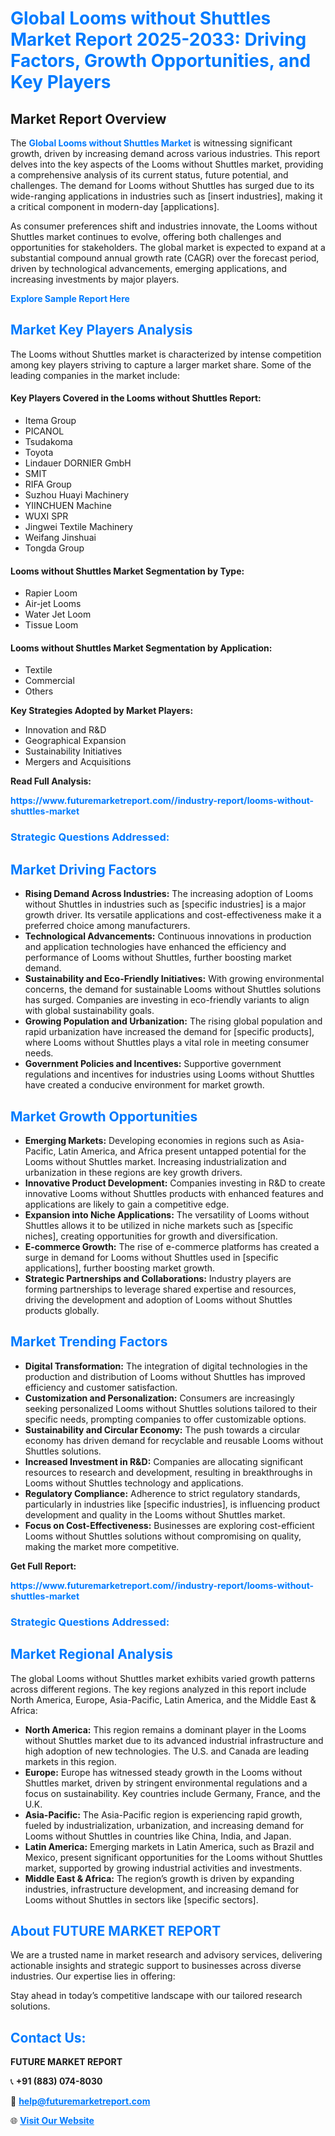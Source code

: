 <h1 style="color: #007BFF;">Global Looms without Shuttles Market Report 2025-2033: Driving Factors, Growth Opportunities, and Key Players</h1>

<section id="overview">
<h2>Market Report Overview</h2>
<p>The <a href="https://www.futuremarketreport.com//industry-report/looms-without-shuttles-market" style="color: #007BFF; text-decoration: none;"><strong>Global Looms without Shuttles Market</strong></a> is witnessing significant growth, driven by increasing demand across various industries. This report delves into the key aspects of the Looms without Shuttles market, providing a comprehensive analysis of its current status, future potential, and challenges. The demand for Looms without Shuttles has surged due to its wide-ranging applications in industries such as [insert industries], making it a critical component in modern-day [applications].</p>
<p>As consumer preferences shift and industries innovate, the Looms without Shuttles market continues to evolve, offering both challenges and opportunities for stakeholders. The global market is expected to expand at a substantial compound annual growth rate (CAGR) over the forecast period, driven by technological advancements, emerging applications, and increasing investments by major players.</p>
</section>

<section id="overview">
<p><a href="https://www.futuremarketreport.com//request-sample/reportId=52949" style="color: #007BFF; text-decoration: none;"><strong>Explore Sample Report Here</strong></a></p>
</section>

<section id="key-players">
<h2 style="color: #007BFF;">Market Key Players Analysis</h2>
<p>The Looms without Shuttles market is characterized by intense competition among key players striving to capture a larger market share. Some of the leading companies in the market include:</p>
<h4>Key Players Covered in the Looms without Shuttles Report:</h4>
<ul><li>Itema Group</li><li>PICANOL</li><li>Tsudakoma</li><li>Toyota</li><li>Lindauer DORNIER GmbH</li><li>SMIT</li><li>RIFA Group</li><li>Suzhou Huayi Machinery</li><li>YIINCHUEN Machine</li><li>WUXI SPR</li><li>Jingwei Textile Machinery</li><li>Weifang Jinshuai</li><li>Tongda Group</li></ul>
<h4>Looms without Shuttles Market Segmentation by Type:</h4>
<ul><li>Rapier Loom</li><li>Air-jet Looms</li><li>Water Jet Loom</li><li>Tissue Loom</li></ul>

<h4>Looms without Shuttles Market Segmentation by Application:</h4>
<ul><li>Textile</li><li>Commercial</li><li>Others</li></ul>
<p><strong>Key Strategies Adopted by Market Players:</strong></p>
<ul>
<li>Innovation and R&D</li>
<li>Geographical Expansion</li>
<li>Sustainability Initiatives</li>
<li>Mergers and Acquisitions</li>
</ul>
</section>

<section>
<p><strong>Read Full Analysis: </strong></p><a href="https://www.futuremarketreport.com//industry-report/looms-without-shuttles-market" style="color: #007BFF; text-decoration: none;"><strong>https://www.futuremarketreport.com//industry-report/looms-without-shuttles-market</strong></a>
<h3 style="color: #007BFF;">Strategic Questions Addressed:</h3>
</section>

<section id="driving-factors">
<h2 style="color: #007BFF;">Market Driving Factors</h2>
<ul>
<li><strong>Rising Demand Across Industries:</strong> The increasing adoption of Looms without Shuttles in industries such as [specific industries] is a major growth driver. Its versatile applications and cost-effectiveness make it a preferred choice among manufacturers.</li>
<li><strong>Technological Advancements:</strong> Continuous innovations in production and application technologies have enhanced the efficiency and performance of Looms without Shuttles, further boosting market demand.</li>
<li><strong>Sustainability and Eco-Friendly Initiatives:</strong> With growing environmental concerns, the demand for sustainable Looms without Shuttles solutions has surged. Companies are investing in eco-friendly variants to align with global sustainability goals.</li>
<li><strong>Growing Population and Urbanization:</strong> The rising global population and rapid urbanization have increased the demand for [specific products], where Looms without Shuttles plays a vital role in meeting consumer needs.</li>
<li><strong>Government Policies and Incentives:</strong> Supportive government regulations and incentives for industries using Looms without Shuttles have created a conducive environment for market growth.</li>
</ul>
</section>

<section id="growth-opportunities">
<h2 style="color: #007BFF;">Market Growth Opportunities</h2>
<ul>
<li><strong>Emerging Markets:</strong> Developing economies in regions such as Asia-Pacific, Latin America, and Africa present untapped potential for the Looms without Shuttles market. Increasing industrialization and urbanization in these regions are key growth drivers.</li>
<li><strong>Innovative Product Development:</strong> Companies investing in R&D to create innovative Looms without Shuttles products with enhanced features and applications are likely to gain a competitive edge.</li>
<li><strong>Expansion into Niche Applications:</strong> The versatility of Looms without Shuttles allows it to be utilized in niche markets such as [specific niches], creating opportunities for growth and diversification.</li>
<li><strong>E-commerce Growth:</strong> The rise of e-commerce platforms has created a surge in demand for Looms without Shuttles used in [specific applications], further boosting market growth.</li>
<li><strong>Strategic Partnerships and Collaborations:</strong> Industry players are forming partnerships to leverage shared expertise and resources, driving the development and adoption of Looms without Shuttles products globally.</li>
</ul>
</section>

<section id="trending-factors">
<h2 style="color: #007BFF;">Market Trending Factors</h2>
<ul>
<li><strong>Digital Transformation:</strong> The integration of digital technologies in the production and distribution of Looms without Shuttles has improved efficiency and customer satisfaction.</li>
<li><strong>Customization and Personalization:</strong> Consumers are increasingly seeking personalized Looms without Shuttles solutions tailored to their specific needs, prompting companies to offer customizable options.</li>
<li><strong>Sustainability and Circular Economy:</strong> The push towards a circular economy has driven demand for recyclable and reusable Looms without Shuttles solutions.</li>
<li><strong>Increased Investment in R&D:</strong> Companies are allocating significant resources to research and development, resulting in breakthroughs in Looms without Shuttles technology and applications.</li>
<li><strong>Regulatory Compliance:</strong> Adherence to strict regulatory standards, particularly in industries like [specific industries], is influencing product development and quality in the Looms without Shuttles market.</li>
<li><strong>Focus on Cost-Effectiveness:</strong> Businesses are exploring cost-efficient Looms without Shuttles solutions without compromising on quality, making the market more competitive.</li>
</ul>
</section>

<section>
<p><strong>Get Full Report: </strong></p><a href="https://www.futuremarketreport.com//industry-report/looms-without-shuttles-market" style="color: #007BFF; text-decoration: none;"><strong>https://www.futuremarketreport.com//industry-report/looms-without-shuttles-market</strong></a>
<h3 style="color: #007BFF;">Strategic Questions Addressed:</h3>
</section>


<section id="regional-analysis">
<h2 style="color: #007BFF;">Market Regional Analysis</h2>
<p>The global Looms without Shuttles market exhibits varied growth patterns across different regions. The key regions analyzed in this report include North America, Europe, Asia-Pacific, Latin America, and the Middle East & Africa:</p>
<ul>
<li><strong>North America:</strong> This region remains a dominant player in the Looms without Shuttles market due to its advanced industrial infrastructure and high adoption of new technologies. The U.S. and Canada are leading markets in this region.</li>
<li><strong>Europe:</strong> Europe has witnessed steady growth in the Looms without Shuttles market, driven by stringent environmental regulations and a focus on sustainability. Key countries include Germany, France, and the U.K.</li>
<li><strong>Asia-Pacific:</strong> The Asia-Pacific region is experiencing rapid growth, fueled by industrialization, urbanization, and increasing demand for Looms without Shuttles in countries like China, India, and Japan.</li>
<li><strong>Latin America:</strong> Emerging markets in Latin America, such as Brazil and Mexico, present significant opportunities for the Looms without Shuttles market, supported by growing industrial activities and investments.</li>
<li><strong>Middle East & Africa:</strong> The region’s growth is driven by expanding industries, infrastructure development, and increasing demand for Looms without Shuttles in sectors like [specific sectors].</li>
</ul>
</section>

<footer>
<h2 style="color: #007BFF;">About FUTURE MARKET REPORT</h2>
<p>We are a trusted name in market research and advisory services, delivering actionable insights and strategic support to businesses across diverse industries. Our expertise lies in offering:</p>

<p>Stay ahead in today’s competitive landscape with our tailored research solutions.</p>

<h2 style="color: #007BFF;">Contact Us:</h2>
<p><strong>FUTURE MARKET REPORT</strong></p>
<p>📞 <strong>+91 (883) 074-8030</strong></p>
<p>📧 <strong><a href="mailto:help@futuremarketreport.com" style="color: #007BFF;">help@futuremarketreport.com</a></strong></p>
<p>🌐 <strong><a href="https://www.futuremarketreport.com/" style="color: #007BFF;">Visit Our Website</a></strong></p>
</footer>